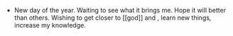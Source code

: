 - New day of the year. Waiting to see what it brings me. Hope it will better than others. Wishing to get closer to [[god]] and  , learn new things, increase my knowledge.